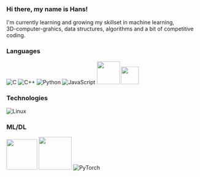 ### Hi there, my name is Hans!
I'm currently learning and growing my skillset in machine learning, </br>
3D-computer-grahics, data structures, algorithms and a bit of competitive coding.

<!--
**hanslosche/hanslosche** is a ✨ _special_ ✨ repository because its `README.md` (this file) appears on your GitHub profile.

Here are some ideas to get you started:

- 🔭 I’m currently working on ...
- 🌱 I’m currently learning ...
- 👯 I’m looking to collaborate on ...
- 🤔 I’m looking for help with ...
- 💬 Ask me about ...
- 📫 How to reach me: ...
- 😄 Pronouns: ...
- ⚡ Fun fact: ...
-->

### Languages
![C](https://img.shields.io/badge/-C-000?&logo=C)
![C++](https://img.shields.io/badge/-C++-000?&logo=c%2b%2b&logoColor=00599C)
![Python](https://img.shields.io/badge/-Python-000?&logo=python)
![JavaScript](https://img.shields.io/badge/-JavaScript-000?&logo=JavaScript&logoColor=ddc508)
<img width="60px" src="https://img.shields.io/badge/html5%20-%23E34F26.svg?&style=for-the-badge&logo=html5&logoColor=white"/>
<img width="46px" src="https://img.shields.io/badge/php-%23777BB4.svg?&style=for-the-badge&logo=php&logoColor=white"/>
</br>

<!--
![1](https://github-readme-stats.vercel.app/api/top-langs/?username=hanslosche&theme=blue-green)
-->

### Technologies
![Linux](https://img.shields.io/badge/-Linux-000?&logo=Linux&logoColor=FCC624)

### ML/DL
<img width="80px" src="https://img.shields.io/badge/numpy%20-%23013243.svg?&style=for-the-badge&logo=numpy&logoColor=white"/> <img width="86px" src="https://img.shields.io/badge/pandas%20-%23150458.svg?&style=for-the-badge&logo=pandas&logoColor=white" /> <img alt="PyTorch" src="https://img.shields.io/badge/PyTorch%20-%23EE4C2C.svg?&style=for-the-badge&logo=PyTorch&logoColor=white" />

